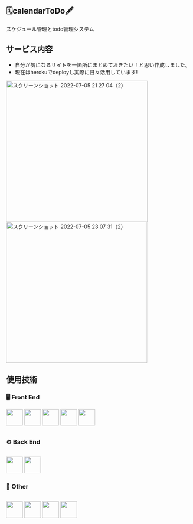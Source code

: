 ## 🗓calendarToDo🖋
スケジュール管理とtodo管理システム

## サービス内容
- 自分が気になるサイトを一箇所にまとめておきたい！と思い作成しました。
- 現在はherokuでdeployし実際に日々活用しています!

<p align="left">
  <img width="383" alt="スクリーンショット 2022-07-05 21 27 04（2）" src="https://user-images.githubusercontent.com/64579170/177327404-dbe73c44-cfa9-476f-b512-74d01ae1802b.png">

  <img width="382" alt="スクリーンショット 2022-07-05 23 07 31（2）" src="https://user-images.githubusercontent.com/64579170/177549478-e3367765-6efc-4ee4-82d7-4db3177ac737.png">
</p>

## 使用技術
  <h3 style="margin-bottom: 30px;">🖥 Front End</3>
  <p align="left">
    <img src="https://cdn.jsdelivr.net/gh/devicons/devicon/icons/html5/html5-plain-wordmark.svg" width ="45" height ="45"/>
    <img src="https://cdn.jsdelivr.net/gh/devicons/devicon/icons/css3/css3-plain-wordmark.svg" width ="45" height ="45"/>
    <img src="https://cdn.jsdelivr.net/gh/devicons/devicon/icons/javascript/javascript-plain.svg" width ="45" height ="45" />
    <img src="https://cdn.jsdelivr.net/gh/devicons/devicon/icons/vuejs/vuejs-original-wordmark.svg" width ="45" height ="45"/>
    <img src="https://cdn.jsdelivr.net/gh/devicons/devicon/icons/vuetify/vuetify-line.svg" width ="45" height ="45"/>
   </p>
  <h3 style="margin-bottom: 30px;">⚙ Back End</h3>
  <p align="left">
    <img src="https://cdn.jsdelivr.net/gh/devicons/devicon/icons/php/php-plain.svg" width ="45" height ="45"/>
    <img src="https://cdn.jsdelivr.net/gh/devicons/devicon/icons/laravel/laravel-plain-wordmark.svg" width ="45" height ="45"/>
    </p>
  <h3 style="margin-bottom: 30px;">🔭 Other</h3>
  <p align="left">
    <img src="https://cdn.jsdelivr.net/gh/devicons/devicon/icons/mysql/mysql-plain-wordmark.svg" width ="45" height ="45"/> 
    <img src="https://cdn.jsdelivr.net/gh/devicons/devicon/icons/docker/docker-plain-wordmark.svg" width ="45" height ="45"/>
    <img src="https://cdn.jsdelivr.net/gh/devicons/devicon/icons/heroku/heroku-plain-wordmark.svg" width ="45" height ="45"/>
    <img src="https://cdn.jsdelivr.net/gh/devicons/devicon/icons/eslint/eslint-original-wordmark.svg" width ="45" height ="45"/>
  </p>
